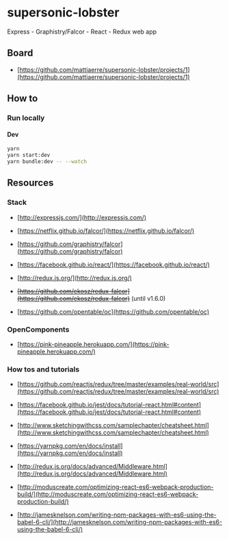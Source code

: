 # supersonic-lobster

Express - Graphistry/Falcor - React - Redux web app

## Board

- [https://github.com/mattiaerre/supersonic-lobster/projects/1](https://github.com/mattiaerre/supersonic-lobster/projects/1)

## How to

### Run locally

#### Dev

```bash
yarn
yarn start:dev
yarn bundle:dev -- --watch
```

## Resources

### Stack

- [http://expressjs.com/](http://expressjs.com/)

- [https://netflix.github.io/falcor/](https://netflix.github.io/falcor/)

- [https://github.com/graphistry/falcor](https://github.com/graphistry/falcor)

- [https://facebook.github.io/react/](https://facebook.github.io/react/)

- [http://redux.js.org/](http://redux.js.org/)

- ~~[https://github.com/ekosz/redux-falcor](https://github.com/ekosz/redux-falcor)~~ (until v1.6.0)

- [https://github.com/opentable/oc](https://github.com/opentable/oc)

### OpenComponents

- [https://pink-pineapple.herokuapp.com/](https://pink-pineapple.herokuapp.com/)

### How tos and tutorials

- [https://github.com/reactjs/redux/tree/master/examples/real-world/src](https://github.com/reactjs/redux/tree/master/examples/real-world/src)

- [https://facebook.github.io/jest/docs/tutorial-react.html#content](https://facebook.github.io/jest/docs/tutorial-react.html#content)

- [http://www.sketchingwithcss.com/samplechapter/cheatsheet.html](http://www.sketchingwithcss.com/samplechapter/cheatsheet.html)

- [https://yarnpkg.com/en/docs/install](https://yarnpkg.com/en/docs/install)

- [http://redux.js.org/docs/advanced/Middleware.html](http://redux.js.org/docs/advanced/Middleware.html)

- [http://moduscreate.com/optimizing-react-es6-webpack-production-build/](http://moduscreate.com/optimizing-react-es6-webpack-production-build/)

- [http://jamesknelson.com/writing-npm-packages-with-es6-using-the-babel-6-cli/](http://jamesknelson.com/writing-npm-packages-with-es6-using-the-babel-6-cli/)

